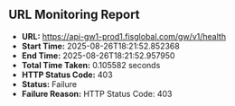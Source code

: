 ## URL Monitoring Report

- **URL:** https://api-gw1-prod1.fisglobal.com/gw/v1/health
- **Start Time:** 2025-08-26T18:21:52.852368
- **End Time:** 2025-08-26T18:21:52.957950
- **Total Time Taken:** 0.105582 seconds
- **HTTP Status Code:** 403
- **Status:** Failure
- **Failure Reason:** HTTP Status Code: 403
